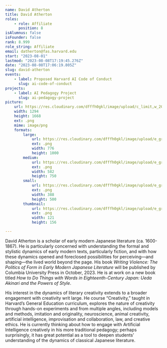 ```yaml
---
name: David Atherton
title: David Atherton
roles:
    - role: Affiliate
      position: 8
isAlumnus: false
isFounder: false
rank: 8.999
role_string: Affiliate
email: datherton@fas.harvard.edu
start: "2023-08-01"
lastmod: "2023-08-08T17:19:45.276Z"
date: "2023-08-08T17:06:19.805Z"
slug: david-atherton
events:
    - label: Proposed Harvard AI Code of Conduct
      slug: ai-code-of-conduct
projects:
    - label: AI Pedagogy Project
      slug: ai-pedagogy-project
picture:
    url: https://res.cloudinary.com/dfffh0gkl/image/upload/c_limit,w_2000,h_2000/e_grayscale/v1691514606/Screen_Shot_2023_08_08_at_1_11_16_PM_88c4b3cb13.png
    width: 1294
    height: 1668
    ext: .png
    mime: image/png
    formats:
        large:
            url: https://res.cloudinary.com/dfffh0gkl/image/upload/e_grayscale/v1691514608/large_Screen_Shot_2023_08_08_at_1_11_16_PM_88c4b3cb13.png
            ext: .png
            width: 776
            height: 1000
        medium:
            url: https://res.cloudinary.com/dfffh0gkl/image/upload/e_grayscale/v1691514608/medium_Screen_Shot_2023_08_08_at_1_11_16_PM_88c4b3cb13.png
            ext: .png
            width: 582
            height: 750
        small:
            url: https://res.cloudinary.com/dfffh0gkl/image/upload/e_grayscale/v1691514609/small_Screen_Shot_2023_08_08_at_1_11_16_PM_88c4b3cb13.png
            ext: .png
            width: 388
            height: 500
        thumbnail:
            url: https://res.cloudinary.com/dfffh0gkl/image/upload/e_grayscale/v1691514607/thumbnail_Screen_Shot_2023_08_08_at_1_11_16_PM_88c4b3cb13.png
            ext: .png
            width: 121
            height: 156

---
```

David Atherton is a scholar of early modern Japanese literature (ca. 1600-1867). He is particularly concerned with understanding the formal and stylistic dynamics of early modern texts, particularly fiction, and with how these dynamics opened and foreclosed possibilities for perceiving—and shaping—the lived world beyond the page. His book *Writing Violence: The Politics of Form in Early Modern Japanese Literature* will be published by Columbia University Press in October, 2023. He is at work on a new book titled *How to Do Things with Words in Eighteenth-Century Japan: Ueda Akinari and the Powers of Style*.

His interest in the dynamics of literary creativity extends to a broader engagement with creativity writ large. He course “Creativity,” taught in Harvard’s General Education curriculum, explores the nature of creativity through hands-on experiments and from multiple angles, including models and methods, imitation and originality, neuroscience, animal creativity, artificial intelligence, improvisation and collaboration, law, and creative ethics. He is currently thinking about how to engage with Artificial Intelligence creatively in his more traditional pedagogy; perhaps surprisingly, it has great potential as a tool to deepen students’ understanding of the dynamics of classical Japanese literature. 
